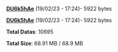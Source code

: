 [**DU6k5hAe**](/data/DU6k5hAe.txt) (19/02/23 - 17:24)- 5922 bytes

[**DU6k5hAe**](/data/DU6k5hAe.txt) (19/02/23 - 17:24)- 5922 bytes

**Total Datas**: 10695

**Total Size**: 68.91 MB / 68.9 MB